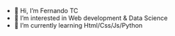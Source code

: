 - 👋 Hi, I’m Fernando TC
- 👀 I’m interested in Web development & Data Science
- 🌱 I’m currently learning Html/Css/Js/Python


<!---
fernandotcbudo/fernandotcbudo is a ✨ special ✨ repository because its `README.md` (this file) appears on your GitHub profile.
You can click the Preview link to take a look at your changes.
--->
